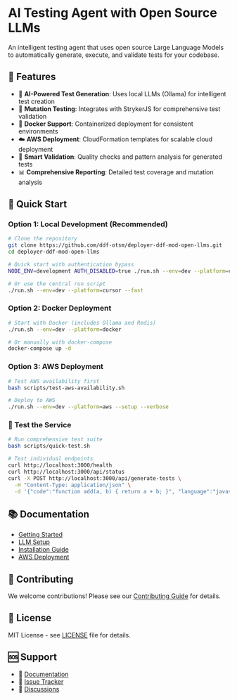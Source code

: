 # AI Testing Agent with Open Source LLMs

An intelligent testing agent that uses open source Large Language Models to automatically generate, execute, and validate tests for your codebase.

## 🚀 Features

- 🤖 **AI-Powered Test Generation**: Uses local LLMs (Ollama) for intelligent test creation
- 🧬 **Mutation Testing**: Integrates with StrykerJS for comprehensive test validation
- 🐳 **Docker Support**: Containerized deployment for consistent environments
- ☁️ **AWS Deployment**: CloudFormation templates for scalable cloud deployment
- 🔄 **Smart Validation**: Quality checks and pattern analysis for generated tests
- 📊 **Comprehensive Reporting**: Detailed test coverage and mutation analysis

## 🏃 Quick Start

### Option 1: Local Development (Recommended)
```bash
# Clone the repository
git clone https://github.com/ddf-otsm/deployer-ddf-mod-open-llms.git
cd deployer-ddf-mod-open-llms

# Quick start with authentication bypass
NODE_ENV=development AUTH_DISABLED=true ./run.sh --env=dev --platform=cursor --fast

# Or use the central run script
./run.sh --env=dev --platform=cursor --fast
```

### Option 2: Docker Deployment
```bash
# Start with Docker (includes Ollama and Redis)
./run.sh --env=dev --platform=docker

# Or manually with docker-compose
docker-compose up -d
```

### Option 3: AWS Deployment
```bash
# Test AWS availability first
bash scripts/test-aws-availability.sh

# Deploy to AWS
./run.sh --env=dev --platform=aws --setup --verbose
```

### 🧪 Test the Service
```bash
# Run comprehensive test suite
bash scripts/quick-test.sh

# Test individual endpoints
curl http://localhost:3000/health
curl http://localhost:3000/api/status
curl -X POST http://localhost:3000/api/generate-tests \
  -H "Content-Type: application/json" \
  -d '{"code":"function add(a, b) { return a + b; }", "language":"javascript"}'
```

## 📚 Documentation

- [Getting Started](docs/guides/getting-started.md)
- [LLM Setup](docs/guides/llm-setup.md)
- [Installation Guide](docs/setup/installation.md)
- [AWS Deployment](docs/deploy/aws.md)

## 🤝 Contributing

We welcome contributions! Please see our [Contributing Guide](CONTRIBUTING.md) for details.

## 📄 License

MIT License - see [LICENSE](LICENSE) file for details.

## 🆘 Support

- 📖 [Documentation](docs/)
- 🐛 [Issue Tracker](https://github.com/ddf-otsm/deployer-ddf-mod-open-llms/issues)
- 💬 [Discussions](https://github.com/ddf-otsm/deployer-ddf-mod-open-llms/discussions)
